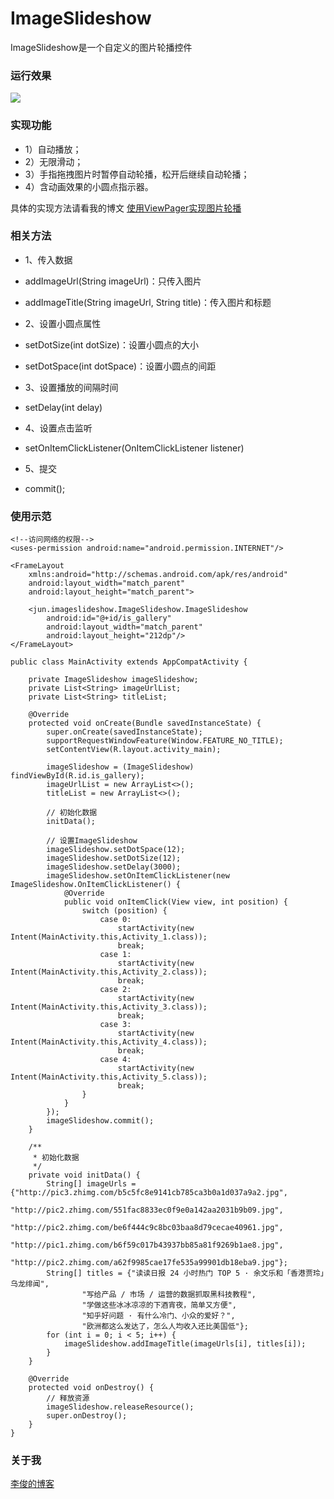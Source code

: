 # ImageSlideshow
ImageSlideshow是一个自定义的图片轮播控件

### 运行效果
![](https://github.com/Jun2011/ImageSlideshow/raw/master/images/image.gif)

### 实现功能
- 1）自动播放；
- 2）无限滑动；
- 3）手指拖拽图片时暂停自动轮播，松开后继续自动轮播；
- 4）含动画效果的小圆点指示器。

具体的实现方法请看我的博文
[使用ViewPager实现图片轮播](http://www.jianshu.com/p/c083aa9ddd83)

### 相关方法
- 1、传入数据
 - addImageUrl(String imageUrl)：只传入图片
 - addImageTitle(String imageUrl, String title)：传入图片和标题

- 2、设置小圆点属性
 - setDotSize(int dotSize)：设置小圆点的大小
 - setDotSpace(int dotSpace)：设置小圆点的间距

- 3、设置播放的间隔时间
 - setDelay(int delay)

- 4、设置点击监听
 - setOnItemClickListener(OnItemClickListener listener)

- 5、提交
 - commit();

### 使用示范
```
<!--访问网络的权限-->
<uses-permission android:name="android.permission.INTERNET"/>
```

```
<FrameLayout
    xmlns:android="http://schemas.android.com/apk/res/android"
    android:layout_width="match_parent"
    android:layout_height="match_parent">

    <jun.imageslideshow.ImageSlideshow.ImageSlideshow
        android:id="@+id/is_gallery"
        android:layout_width="match_parent"
        android:layout_height="212dp"/>
</FrameLayout>
```

```
public class MainActivity extends AppCompatActivity {

    private ImageSlideshow imageSlideshow;
    private List<String> imageUrlList;
    private List<String> titleList;

    @Override
    protected void onCreate(Bundle savedInstanceState) {
        super.onCreate(savedInstanceState);
        supportRequestWindowFeature(Window.FEATURE_NO_TITLE);
        setContentView(R.layout.activity_main);

        imageSlideshow = (ImageSlideshow) findViewById(R.id.is_gallery);
        imageUrlList = new ArrayList<>();
        titleList = new ArrayList<>();

        // 初始化数据
        initData();

        // 设置ImageSlideshow
        imageSlideshow.setDotSpace(12);
        imageSlideshow.setDotSize(12);
        imageSlideshow.setDelay(3000);
        imageSlideshow.setOnItemClickListener(new ImageSlideshow.OnItemClickListener() {
            @Override
            public void onItemClick(View view, int position) {
                switch (position) {
                    case 0:
                        startActivity(new Intent(MainActivity.this,Activity_1.class));
                        break;
                    case 1:
                        startActivity(new Intent(MainActivity.this,Activity_2.class));
                        break;
                    case 2:
                        startActivity(new Intent(MainActivity.this,Activity_3.class));
                        break;
                    case 3:
                        startActivity(new Intent(MainActivity.this,Activity_4.class));
                        break;
                    case 4:
                        startActivity(new Intent(MainActivity.this,Activity_5.class));
                        break;
                }
            }
        });
        imageSlideshow.commit();
    }

    /**
     * 初始化数据
     */
    private void initData() {
        String[] imageUrls = {"http://pic3.zhimg.com/b5c5fc8e9141cb785ca3b0a1d037a9a2.jpg",
                "http://pic2.zhimg.com/551fac8833ec0f9e0a142aa2031b9b09.jpg",
                "http://pic2.zhimg.com/be6f444c9c8bc03baa8d79cecae40961.jpg",
                "http://pic1.zhimg.com/b6f59c017b43937bb85a81f9269b1ae8.jpg",
                "http://pic2.zhimg.com/a62f9985cae17fe535a99901db18eba9.jpg"};
        String[] titles = {"读读日报 24 小时热门 TOP 5 · 余文乐和「香港贾玲」乌龙绯闻",
                "写给产品 / 市场 / 运营的数据抓取黑科技教程",
                "学做这些冰冰凉凉的下酒宵夜，简单又方便",
                "知乎好问题 · 有什么冷门、小众的爱好？",
                "欧洲都这么发达了，怎么人均收入还比美国低"};
        for (int i = 0; i < 5; i++) {
            imageSlideshow.addImageTitle(imageUrls[i], titles[i]);
        }
    }

    @Override
    protected void onDestroy() {
        // 释放资源
        imageSlideshow.releaseResource();
        super.onDestroy();
    }
}
```

### 关于我
[李俊的博客](http://www.jianshu.com/users/32702f750012/latest_articles)